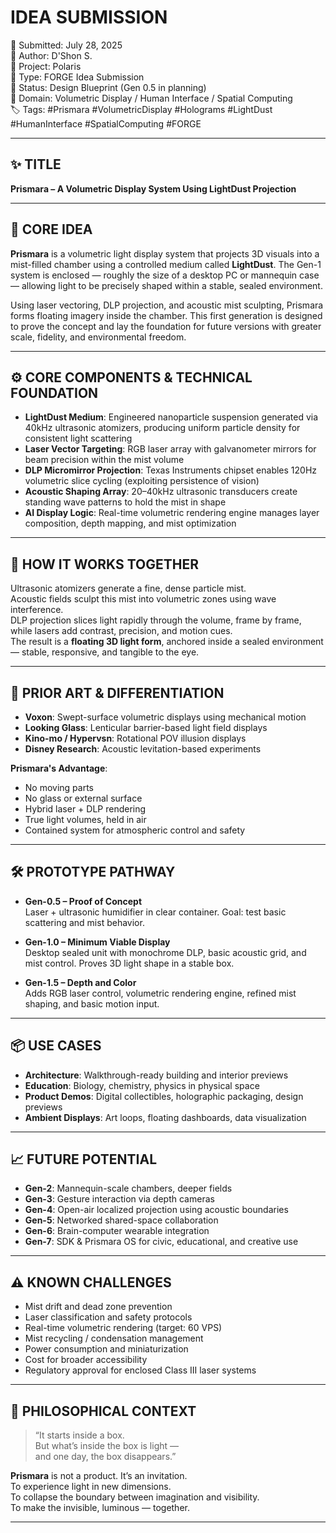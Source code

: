# IDEA SUBMISSION

📅 Submitted: July 28, 2025  
👤 Author: D'Shon S.  
🧭 Project: Polaris  
🧱 Type: FORGE Idea Submission  
🧪 Status: Design Blueprint (Gen 0.5 in planning)  
🧠 Domain: Volumetric Display / Human Interface / Spatial Computing  
🏷 Tags: #Prismara #VolumetricDisplay #Holograms #LightDust #HumanInterface #SpatialComputing #FORGE

---

## ✨ TITLE  
**Prismara – A Volumetric Display System Using LightDust Projection**

---

## 🧩 CORE IDEA  

**Prismara** is a volumetric light display system that projects 3D visuals into a mist-filled chamber using a controlled medium called **LightDust**. The Gen-1 system is enclosed — roughly the size of a desktop PC or mannequin case — allowing light to be precisely shaped within a stable, sealed environment.

Using laser vectoring, DLP projection, and acoustic mist sculpting, Prismara forms floating imagery inside the chamber. This first generation is designed to prove the concept and lay the foundation for future versions with greater scale, fidelity, and environmental freedom.

---

## ⚙️ CORE COMPONENTS & TECHNICAL FOUNDATION  

- **LightDust Medium**: Engineered nanoparticle suspension generated via 40kHz ultrasonic atomizers, producing uniform particle density for consistent light scattering  
- **Laser Vector Targeting**: RGB laser array with galvanometer mirrors for beam precision within the mist volume  
- **DLP Micromirror Projection**: Texas Instruments chipset enables 120Hz volumetric slice cycling (exploiting persistence of vision)  
- **Acoustic Shaping Array**: 20–40kHz ultrasonic transducers create standing wave patterns to hold the mist in shape  
- **AI Display Logic**: Real-time volumetric rendering engine manages layer composition, depth mapping, and mist optimization

---

## 🔄 HOW IT WORKS TOGETHER  

Ultrasonic atomizers generate a fine, dense particle mist.  
Acoustic fields sculpt this mist into volumetric zones using wave interference.  
DLP projection slices light rapidly through the volume, frame by frame, while lasers add contrast, precision, and motion cues.  
The result is a **floating 3D light form**, anchored inside a sealed environment — stable, responsive, and tangible to the eye.

---

## 🔬 PRIOR ART & DIFFERENTIATION  

- **Voxon**: Swept-surface volumetric displays using mechanical motion  
- **Looking Glass**: Lenticular barrier-based light field displays  
- **Kino-mo / Hypervsn**: Rotational POV illusion displays  
- **Disney Research**: Acoustic levitation-based experiments  

**Prismara's Advantage**:  
- No moving parts  
- No glass or external surface  
- Hybrid laser + DLP rendering  
- True light volumes, held in air  
- Contained system for atmospheric control and safety

---

## 🛠️ PROTOTYPE PATHWAY  

- **Gen-0.5 – Proof of Concept**  
  Laser + ultrasonic humidifier in clear container. Goal: test basic scattering and mist behavior.

- **Gen-1.0 – Minimum Viable Display**  
  Desktop sealed unit with monochrome DLP, basic acoustic grid, and mist control. Proves 3D light shape in a stable box.

- **Gen-1.5 – Depth and Color**  
  Adds RGB laser control, volumetric rendering engine, refined mist shaping, and basic motion input.

---

## 📦 USE CASES  

- **Architecture**: Walkthrough-ready building and interior previews  
- **Education**: Biology, chemistry, physics in physical space  
- **Product Demos**: Digital collectibles, holographic packaging, design previews  
- **Ambient Displays**: Art loops, floating dashboards, data visualization

---

## 📈 FUTURE POTENTIAL  

- **Gen-2**: Mannequin-scale chambers, deeper fields  
- **Gen-3**: Gesture interaction via depth cameras  
- **Gen-4**: Open-air localized projection using acoustic boundaries  
- **Gen-5**: Networked shared-space collaboration  
- **Gen-6**: Brain-computer wearable integration  
- **Gen-7**: SDK & Prismara OS for civic, educational, and creative use

---

## ⚠️ KNOWN CHALLENGES  

- Mist drift and dead zone prevention  
- Laser classification and safety protocols  
- Real-time volumetric rendering (target: 60 VPS)  
- Mist recycling / condensation management  
- Power consumption and miniaturization  
- Cost for broader accessibility  
- Regulatory approval for enclosed Class III laser systems

---

## 🔮 PHILOSOPHICAL CONTEXT  

> “It starts inside a box.  
> But what’s inside the box is light —  
> and one day, the box disappears.”

**Prismara** is not a product. It’s an invitation.  
To experience light in new dimensions.  
To collapse the boundary between imagination and visibility.  
To make the invisible, luminous — together.

---
